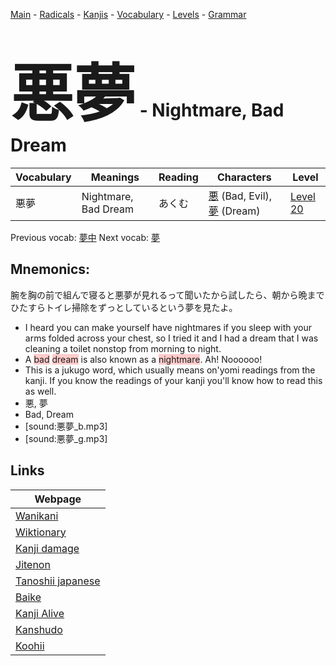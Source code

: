 <style> bigfont {font-size: 100px}</style>
[Main](../README.md) -
[Radicals](../radicals.md) -
[Kanjis](../kanjis.md) -
[Vocabulary](../vocabulary.md) -
[Levels](../levels.md) -
[Grammar](../grammar.md)
# <bigfont> 悪夢</bigfont> - Nightmare, Bad Dream 

| Vocabulary | Meanings | Reading | Characters | Level |
| --- | --- | --- | --- | --- |
| 悪夢 | Nightmare, Bad Dream | あくむ |  [悪](../kanjis/悪.md) (Bad, Evil), [夢](../kanjis/夢.md) (Dream) | [Level 20](../levels/wk_level20.md) |

Previous vocab: [夢中](夢中.md) Next vocab: [夢](夢.md) 

## Mnemonics:
腕を胸の前で組んで寝ると悪夢が見れるって聞いたから試したら、朝から晩までひたすらトイレ掃除をずっとしているという夢を見たよ。
* I heard you can make yourself have nightmares if you sleep with your arms folded across your chest, so I tried it and I had a dream that I was cleaning a toilet nonstop from morning to night.
* A <span style="background-color:#ffcccb"> bad</span> <span style="background-color:#ffcccb"> dream</span> is also known as a <span style="background-color:#ffcccb"> nightmare</span>. Ah! Noooooo!
* This is a jukugo word, which usually means on'yomi readings from the kanji. If you know the readings of your kanji you'll know how to read this as well.
* 悪, 夢
* Bad, Dream
* [sound:悪夢_b.mp3]
* [sound:悪夢_g.mp3]


## Links 

| Webpage |
| --- |
| [Wanikani          ](https://www.wanikani.com/kanji/悪夢) |
| [Wiktionary        ](https://en.wiktionary.org/wiki/悪夢) |
| [Kanji damage      ](http://www.kanjidamage.com/kanji/search?utf8=✓&q=悪夢) |
| [Jitenon           ](https://jitenon.com/kanji/悪夢) |
| [Tanoshii japanese ](https://www.tanoshiijapanese.com/dictionary/kanji.cfm?k=悪夢) |
| [Baike             ](https://baike.baidu.com/item/悪夢) |
| [Kanji Alive       ](https://app.kanjialive.com/悪夢) |
| [Kanshudo          ](https://www.kanshudo.com/searchmn?q=悪夢) |
| [Koohii            ](https://kanji.koohii.com/study/kanji/悪夢) |
